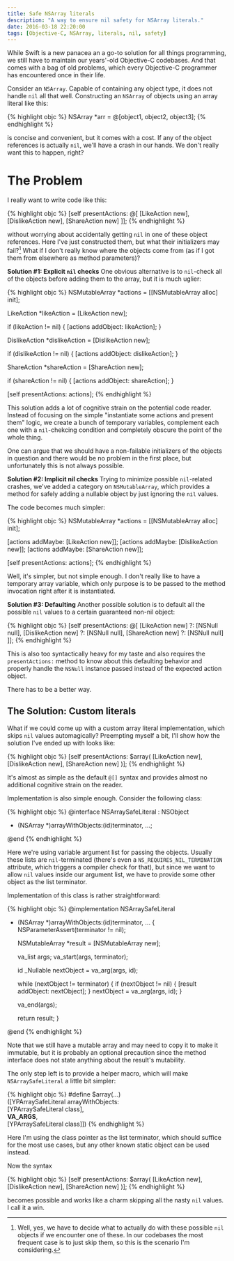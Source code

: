 ```yaml
---
title: Safe NSArray literals
description: "A way to ensure nil safety for NSArray literals."
date: 2016-03-18 22:20:00
tags: [Objective-C, NSArray, literals, nil, safety]
---
```

While Swift is a new panacea an a go-to solution for all things programming, we still have to
maintain our years'-old Objective-C codebases. And that comes with a bag of old problems, which
every Objective-C programmer has encountered once in their life.

Consider an `NSArray`. Capable of containing any object type, it does not handle `nil`
all that well. Constructing an `NSArray` of objects using an array literal like this:

{% highlight objc %}
NSArray *arr = @[object1, object2, object3];
{% endhighlight %}

is concise and convenient, but it comes with a cost. If any of the object references is actually
`nil`, we'll have a crash in our hands. We don't really want this to happen, right?
<!--more-->

# The Problem

I really want to write code like this:

{% highlight objc %}
[self presentActions: @[
    [LikeAction new],
    [DislikeAction new],
    [ShareAction new]
]];
{% endhighlight %}

without worrying about accidentally getting `nil` in one of these object references. Here I've just
constructed them, but what their initializers may fail?[^1] What if I don't really know where the
objects come from (as if I got them from elsewhere as method parameters)?

[^1]: Well, yes, we have to decide what to actually do with these possible `nil` objects if we
      encounter one of these. In our codebases the most frequent case is to just skip them, so this
      is the scenario I'm considering.

**Solution #1: Explicit `nil` checks** One obvious alternative is to `nil`-check all of the objects
before adding them to the array, but it is much uglier:

{% highlight objc %}
NSMutableArray *actions = [[NSMutableArray alloc] init];

LikeAction *likeAction = [LikeAction new];

if (likeAction != nil) {
    [actions addObject: likeAction];
}

DislikeAction *dislikeAction = [DislikeAction new];

if (dislikeAction != nil) {
    [actions addObject: dislikeAction];
}

ShareAction *shareAction = [ShareAction new];

if (shareAction != nil) {
    [actions addObject: shareAction];
}

[self presentActions: actions];
{% endhighlight %}

This solution adds a lot of cognitive strain on the potential code reader. Instead of focusing on
the simple "instantiate some actions and present them" logic, we create a bunch of temporary
variables, complement each one with a `nil`-chekcing condition and completely obscure the point
of the whole thing.

One can argue that we should have a non-failable initializers of the objects in question and there
would be no problem in the first place, but unfortunately this is not always possible.

**Solution #2: Implicit nil checks** Trying to minimize possible `nil`-related crashes, we've added
a category on `NSMutableArray`, which provides a method for safely adding a nullable object by just
ignoring the `nil` values.

The code becomes much simpler:

{% highlight objc %}
NSMutableArray *actions = [[NSMutableArray alloc] init];

[actions addMaybe: [LikeAction new]];
[actions addMaybe: [DislikeAction new]];
[actions addMaybe: [ShareAction new]];

[self presentActions: actions];
{% endhighlight %}

Well, it's simpler, but not simple enough. I don't really like to have a temporary array variable,
which only purpose is to be passed to the method invocation right after it is instantiated.

**Solution #3: Defaulting** Another possible solution is to default all the possible `nil` values to
a certain guaranteed non-nil object:

{% highlight objc %}
[self presentActions: @[
    [LikeAction new] ?: [NSNull null],
    [DislikeAction new] ?: [NSNull null],
    [ShareAction new] ?: [NSNull null]
]];
{% endhighlight %}

This is also too syntactically heavy for my taste and also requires the `presentActions:` method
to know about this defaulting behavior and properly handle the `NSNull` instance passed instead
of the expected action object.

There has to be a better way.

## The Solution: Custom literals

What if we could come up with a custom array literal implementation, which skips `nil` values
automagically? Preempting myself a bit, I'll show how the solution I've ended up with looks like:

{% highlight objc %}
[self presentActions: $array(
    [LikeAction new],
    [DislikeAction new],
    [ShareAction new]
)];
{% endhighlight %}

It's almost as simple as the default `@[]` syntax and provides almost no additional cognitive strain
on the reader.

Implementation is also simple enough. Consider the following class:

{% highlight objc %}
@interface NSArraySafeLiteral : NSObject

+ (NSArray *)arrayWithObjects:(id)terminator, ...;

@end
{% endhighlight %}

Here we're using variable argument list for passing the objects. Usually these lists are
`nil`-terminated (there's even a `NS_REQUIRES_NIL_TERMINATION` attribute, which triggers a compiler
check for that), but since we want to allow `nil` values inside our argument list, we have to
provide some other object as the list terminator.

Implementation of this class is rather straightforward:

{% highlight objc %}
@implementation NSArraySafeLiteral

+ (NSArray *)arrayWithObjects:(id)terminator, ...
{
    NSParameterAssert(terminator != nil);

    NSMutableArray *result = [NSMutableArray new];

    va_list args;
    va_start(args, terminator);

    id _Nullable nextObject = va_arg(args, id);

    while (nextObject != terminator) {
        if (nextObject != nil) {
          [result addObject: nextObject];
        }
        nextObject = va_arg(args, id);
    }

    va_end(args);

    return result;
}

@end
{% endhighlight %}

Note that we still have a mutable array and may need to copy it to make it immutable, but it is
probably an optional precaution since the method interface does not state anything about the
result's mutability.

The only step left is to provide a helper macro, which will make `NSArraySafeLiteral` a little bit
simpler:

{% highlight objc %}
#define $array(...)                        \
    ([YPArraySafeLiteral arrayWithObjects: \
        [YPArraySafeLiteral class],        \
        __VA_ARGS__,                       \
        [YPArraySafeLiteral class]])
{% endhighlight %}

Here I'm using the class pointer as the list terminator, which should suffice for the most use
cases, but any other known static object can be used instead.

Now the syntax

{% highlight objc %}
[self presentActions: $array(
    [LikeAction new],
    [DislikeAction new],
    [ShareAction new]
)];
{% endhighlight %}

becomes possible and works like a charm skipping all the nasty `nil` values. I call it a win.
